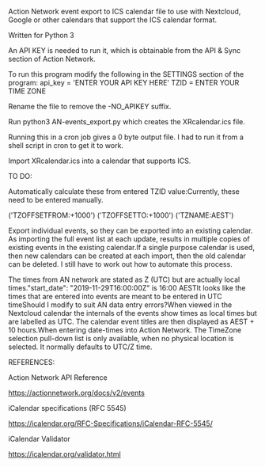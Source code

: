 Action Network event export to ICS calendar file to use with Nextcloud, Google or other calendars that support the ICS calendar format.

Written for Python 3

An API KEY is needed to run it, which is obtainable from the API & Sync section of Action Network.

To run this program modify the following in the SETTINGS section of the program:
api_key = 'ENTER YOUR API KEY HERE'
TZID = ENTER YOUR TIME ZONE

Rename the file to remove the -NO_APIKEY suffix.

Run python3 AN-events_export.py which creates the XRcalendar.ics file.

Running this in a cron job gives a 0 byte output file.
I had to run it from a shell script in cron to get it to work.

Import XRcalendar.ics into a calendar that supports ICS.

TO DO:

Automatically calculate these from entered TZID value:Currently, these need to be entered manually. 

('TZOFFSETFROM:+1000')
('TZOFFSETTO:+1000')
('TZNAME:AEST')

Export individual events, so they can be exported into an existing calendar. As importing the full event list at each update, results in multiple copies of existing events in the existing calendar.If a single purpose calendar is used, then new calendars can be created at each import, then the old calendar can be deleted. I still have to work out how to automate this process.

The times from AN network are stated as Z (UTC) but are actually local times."start_date": "2019-11-29T16:00:00Z" is 16:00 AESTIt looks like the times that are entered into events are meant to be entered in UTC timeShould I modify to suit AN data entry errors?When viewed in the Nextcloud calendar the internals of the events show times as local times but are labelled as UTC. The calendar event titles are then displayed as AEST + 10 hours.When entering date-times into Action Network. The TimeZone selection pull-down list is only available, when no physical location is selected. It normally defaults to UTC/Z time.

REFERENCES:

Action Network API Reference

https://actionnetwork.org/docs/v2/events

iCalendar specifications (RFC 5545)

https://icalendar.org/RFC-Specifications/iCalendar-RFC-5545/

iCalendar Validator

https://icalendar.org/validator.html
